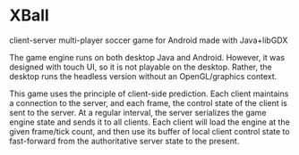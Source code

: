 # XBall
client-server multi-player soccer game for Android made with Java+libGDX

The game engine runs on both desktop Java and Android.
However, it was designed with touch UI, so it is not playable on the desktop. Rather, the desktop runs the headless version without an OpenGL/graphics context.

This game uses the principle of client-side prediction. Each client maintains a connection to the server, and each frame, the control state of the client is sent to the server.
At a regular interval, the server serializes the game engine state and sends it to all clients. Each client will load the engine at the given frame/tick count, and then use its buffer of local client control state to fast-forward from the authoritative server state to the present.
